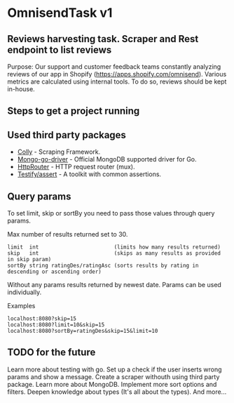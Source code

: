 # OmnisendTask v1

## Reviews harvesting task. Scraper and Rest endpoint to list reviews

Purpose:
Our support and customer feedback teams constantly analyzing reviews of our app in Shopify (https://apps.shopify.com/omnisend). Various metrics are calculated using internal tools. To do so, reviews should be kept in-house.

## Steps to get a project running

## Used third party packages

* [Colly](https://github.com/gocolly/colly) - Scraping Framework.
* [Mongo-go-driver](https://github.com/mongodb/mongo-go-driver) - Official MongoDB supported driver for Go.
* [HttpRouter](https://github.com/julienschmidt/httprouter) - HTTP request router (mux).
* [Testify/assert](https://github.com/stretchr/testify) - A toolkit with common assertions.

## Query params

To set limit, skip or sortBy you need to pass those values through query params.

Max number of results returned set to 30.

```
limit  int                        (limits how many results returned)
skip   int                        (skips as many results as provided in skip param)
sortBy string ratingDes/ratingAsc (sorts results by rating in descending or ascending order)
```
Without any params results returned by newest date. 
Params can be used individually.

Examples
```
localhost:8080?skip=15
localhost:8080?limit=10&skip=15
localhost:8080?sortBy=ratingDes&skip=15&limit=10
```

## TODO for the future

Learn more about testing with go. Set up a check if the user inserts wrong params and show a message. Create a scraper withouth using third party package. Learn more about MongoDB. Implement more sort options and filters. Deepen knowledge about types (It's all about the types). And more...

